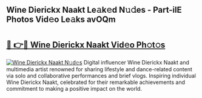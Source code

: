 ## Wine Dierickx Naakt Le𝚊k𝚎d N𝚞𝚍es - Part-ilE Photos Vid𝚎o Le𝚊ks avOQm

# <h2><a href="http://fb4qi4l.evod.top/?m=Wine+Dierickx+Naakt">🔗 👉🔴 Wine Dierickx Naakt Vid𝚎o Ph𝚘t𝚘s</a></h2>

[![Wine Dierickx Naakt N𝚞d𝚎s](https://i.imgur.com/8V9OHl7.gif)](http://fb4qi4l.evod.top/?m=Wine+Dierickx+Naakt)
Digital influencer Wine Dierickx Naakt and multimedia artist renowned for sharing lifestyle and dance-related content via solo and collaborative performances and brief vlogs. Inspiring individual Wine Dierickx Naakt, celebrated for their remarkable achievements and commitment to making a positive impact on the world. 
